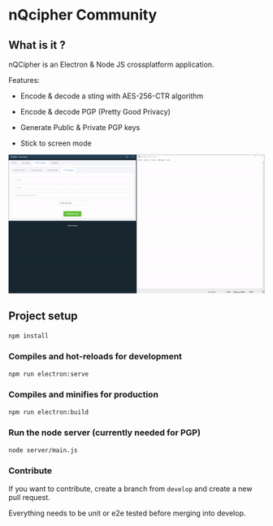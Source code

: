 # nQcipher Community

## What is it ?
nQCipher is an Electron & Node JS crossplatform application.

Features:

- Encode & decode a sting with AES-256-CTR algorithm

- Encode & decode PGP (Pretty Good Privacy)

- Generate Public & Private PGP keys

- Stick to screen mode

![](public/example.gif)

## Project setup
```
npm install
```

### Compiles and hot-reloads for development
```
npm run electron:serve
```

### Compiles and minifies for production
```
npm run electron:build
```

### Run the node server (currently needed for PGP)
```
node server/main.js
```

### Contribute

If you want to contribute, create a branch from `develop` and create a new pull request.

Everything needs to be unit or e2e tested before merging into develop.